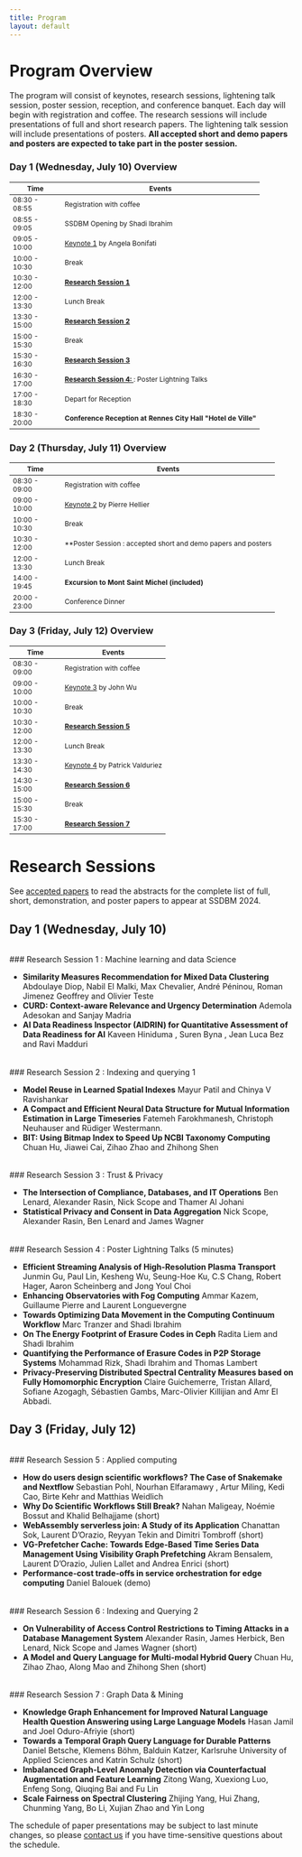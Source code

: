 ```yaml
---
title: Program
layout: default
---
```


# Program Overview

<style scoped>
    table
    {
        font-size: 12px;
        table-layout: fixed;
    }

    th:nth-child(1)
    {
        width: 80px;
        overflow: hidden;
    }
</style>

The program will consist of keynotes, research sessions, lightening talk session, poster session, reception, and conference banquet. 
Each day will begin with registration and coffee.
The research sessions will include presentations of full and short research papers. 
The lightening talk session will include presentations of posters. 
**All accepted short and demo papers and posters are expected to take part in the poster session.** 

### Day 1 (Wednesday, July 10) Overview

| Time          | Events                                                                                                          |
|---------------|-----------------------------------------------------------------------------------------------------------------|
| 08:30 - 08:55 | Registration with coffee                                                                 |
| 08:55 - 09:05 | SSDBM Opening by Shadi Ibrahim                                                               |
| 09:05 - 10:00 | [Keynote 1](./keynotes.md#keynote-1) by Angela Bonifati                                                                              |
| 10:00 - 10:30 | Break                                                                                                           |
| 10:30 - 12:00 | **[Research Session 1](#research-session-1)**  |
| 12:00 - 13:30 | Lunch Break                                                                                                     |
| 13:30 - 15:00 | **[Research Session 2](#research-session-2)**                      |
| 15:00 - 15:30 | Break                                                                                                           |
| 15:30 - 16:30 | **[Research Session 3](#research-session-3)** |
| 16:30 - 17:00 | **[Research Session 4: ](#research-session-4)**: Poster Lightning Talks |
| 17:00 - 18:30 | Depart for Reception |
| 18:30 - 20:00 | **Conference Reception at Rennes City Hall "Hotel de Ville"**                  |


### Day 2 (Thursday, July 11) Overview

| Time           | Events                                                                                           |
|----------------|--------------------------------------------------------------------------------------------------|
| 08:30 - 09:00 | Registration with coffee                                                  |
| 09:00 - 10:00 | [Keynote 2](./keynotes.md#keynote-2) by Pierre Hellier                                         |
| 10:00 - 10:30 | Break                                                                                            |
| 10:30 - 12:00 | **Poster Session : accepted short and demo papers and posters  |
| 12:00 - 13:30 | Lunch Break                                                                                      |
| 14:00 - 19:45 | **Excursion to Mont Saint Michel (included)**                                                                                |
| 20:00 - 23:00 | Conference Dinner                                                                               |

### Day 3 (Friday, July 12) Overview

| Time           | Events                                                                                                          |
|----------------|-----------------------------------------------------------------------------------------------------------------|
| 08:30 - 09:00 | Registration with coffee                                                  |
| 09:00 - 10:00 | [Keynote 3](./keynotes.md#keynote-3) by John Wu                                                                          |
| 10:00 - 10:30 | Break                                                                                                           |
| 10:30 - 12:00 | **[Research Session 5](#research-session-5)**  |
| 12:00 - 13:30 | Lunch Break                                                                                                     |
| 13:30 - 14:30 |  [Keynote 4](./keynotes.md#keynote-4) by Patrick Valduriez                  |
| 14:30 - 15:00 | **[Research Session 6](#research-session-6)**                      |
| 15:00 - 15:30 | Break                                                                                                           |
| 15:30 - 17:00 | **[Research Session 7](#research-session-7)** |

# Research Sessions

See [accepted papers](./accepted-papers.md) to read the abstracts for the complete list of full, short, demonstration, and poster papers to appear at SSDBM 2024.

## Day 1 (Wednesday, July 10)

<h6 id="research-session-1"></h6>
### Research Session 1 : Machine learning and data Science 

* **Similarity Measures Recommendation for Mixed Data Clustering** Abdoulaye Diop, Nabil El Malki, Max Chevalier, André Péninou, Roman Jimenez Geoffrey and Olivier Teste
* **CURD: Context-aware Relevance and Urgency Determination** Ademola Adesokan and Sanjay Madria
* **AI Data Readiness Inspector (AIDRIN) for Quantitative Assessment of Data Readiness for AI** Kaveen Hiniduma , Suren Byna , Jean Luca Bez  and Ravi Madduri

<h6 id="research-session-2"></h6>
### Research Session 2 : Indexing and querying 1

* **Model Reuse in Learned Spatial Indexes** Mayur Patil and Chinya V Ravishankar
* **A Compact and Efficient Neural Data Structure for Mutual Information Estimation in Large Timeseries**  Fatemeh Farokhmanesh, Christoph Neuhauser  and Rüdiger Westermann.
* **BIT: Using Bitmap Index to Speed Up NCBI Taxonomy Computing** Chuan Hu, Jiawei Cai, Zihao Zhao and Zhihong Shen
  

<h6 id="research-session-3"></h6>
### Research Session 3 : Trust & Privacy

* **The Intersection of Compliance, Databases, and IT Operations** Ben Lenard, Alexander Rasin, Nick Scope and Thamer Al Johani
* **Statistical Privacy and Consent in Data Aggregation**  Nick Scope, Alexander Rasin, Ben Lenard and James Wagner

<h6 id="research-session-4"></h6>
### Research Session 4 : Poster Lightning Talks (5 minutes)

* **Efficient Streaming Analysis of High-Resolution Plasma Transport** Junmin Gu, Paul Lin, Kesheng Wu, Seung-Hoe Ku, C.S Chang, Robert Hager, Aaron Scheinberg and Jong Youl Choi
* **Enhancing Observatories with Fog Computing** Ammar Kazem, Guillaume Pierre and Laurent Longuevergne
* **Towards Optimizing Data Movement in the Computing Continuum Workflow** Marc Tranzer and Shadi Ibrahim
* **On The Energy Footprint of Erasure Codes in Ceph** Radita Liem and Shadi Ibrahim
* **Quantifying the Performance of Erasure Codes in P2P Storage Systems** Mohammad Rizk, Shadi Ibrahim and Thomas Lambert
* **Privacy-Preserving Distributed Spectral Centrality Measures based on Fully Homomorphic Encryption** Claire Guichemerre, Tristan Allard, Sofiane Azogagh, Sébastien Gambs, Marc-Olivier Killijian and Amr El Abbadi.


## Day 3 (Friday, July 12)

<h6 id="research-session-5"></h6>
### Research Session 5 : Applied computing 

* **How do users design scientific workflows? The Case of Snakemake and Nextflow** Sebastian Pohl, Nourhan Elfaramawy , Artur Miling, Kedi Cao, Birte Kehr and Matthias Weidlich
* **Why Do Scientific Workflows Still Break?** Nahan Maligeay, Noémie Bossut and Khalid Belhajjame (short) 
* **WebAssembly serverless join: A Study of its Application** Chanattan Sok, Laurent D’Orazio, Reyyan Tekin and Dimitri Tombroff (short)
* **VG-Prefetcher Cache: Towards Edge-Based Time Series Data Management Using Visibility Graph Prefetching** Akram Bensalem, Laurent D’Orazio, Julien Lallet and Andrea Enrici (short)
* **Performance-cost trade-offs in service orchestration for edge computing** Daniel Balouek (demo)

<h6 id="research-session-6"></h6>
### Research Session 6 : Indexing and Querying 2

* **On Vulnerability of Access Control Restrictions to Timing Attacks in a Database Management System** Alexander Rasin, James Herbick, Ben Lenard, Nick Scope and James Wagner (short)
* **A Model and Query Language for Multi-modal Hybrid Query** Chuan Hu, Zihao Zhao, Along Mao and Zhihong Shen (short)

<h6 id="research-session-7"></h6>
### Research Session 7 : Graph Data & Mining

* **Knowledge Graph Enhancement for Improved Natural Language Health Question Answering using Large Language Models** Hasan Jamil and Joel Oduro-Afriyie (short)
* **Towards a Temporal Graph Query Language for Durable Patterns** Daniel Betsche, Klemens Böhm, Balduin Katzer, Karlsruhe University of Applied Sciences and Katrin Schulz (short)
* **Imbalanced Graph-Level Anomaly Detection via Counterfactual Augmentation and Feature Learning** Zitong Wang, Xuexiong Luo, Enfeng Song, Qiuqing Bai and Fu Lin
* **Scale Fairness on Spectral Clustering** Zhijing Yang, Hui Zhang, Chunming Yang, Bo Li, Xujian Zhao and Yin Long



The schedule of paper presentations may be subject to last minute changes, so please [contact us](mailto:ssdbm2024@easychair.org) if you have time-sensitive questions about the schedule.
